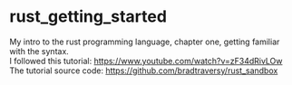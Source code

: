 # rust_getting_started


My intro to the rust programming language, chapter one, getting familiar with the syntax. <br>
I followed this tutorial:  https://www.youtube.com/watch?v=zF34dRivLOw
<br>
The tutorial source code: https://github.com/bradtraversy/rust_sandbox

